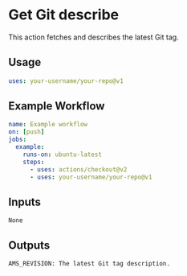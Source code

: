 # Get Git describe

This action fetches and describes the latest Git tag.

## Usage

```yaml
uses: your-username/your-repo@v1
```

## Example Workflow
```yaml
name: Example workflow
on: [push]
jobs:
  example:
    runs-on: ubuntu-latest
    steps:
      - uses: actions/checkout@v2
      - uses: your-username/your-repo@v1
```

## Inputs
```
None
```

## Outputs
```
AMS_REVISION: The latest Git tag description.
```